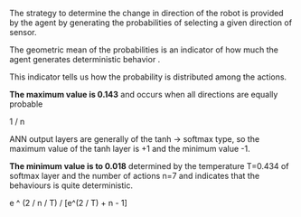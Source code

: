 The strategy to determine the change in direction of the robot is provided by the agent by generating the probabilities of selecting a given direction of sensor.

The geometric mean of the probabilities is an indicator of how much the agent generates deterministic behavior .

This indicator tells us how the probability is distributed among the actions.

**The maximum value is 0.143**
 and occurs when all directions are equally probable

1 / n

ANN output layers are generally of the tanh -> softmax type, so the maximum value of the tanh layer is +1 and the minimum value -1.

**The minimum value is to 0.018** determined by the temperature T=0.434 of softmax layer and the number of actions n=7 and indicates that the behaviours is quite deterministic.

e ^ (2 / n / T) / [e^(2 / T) + n - 1]
